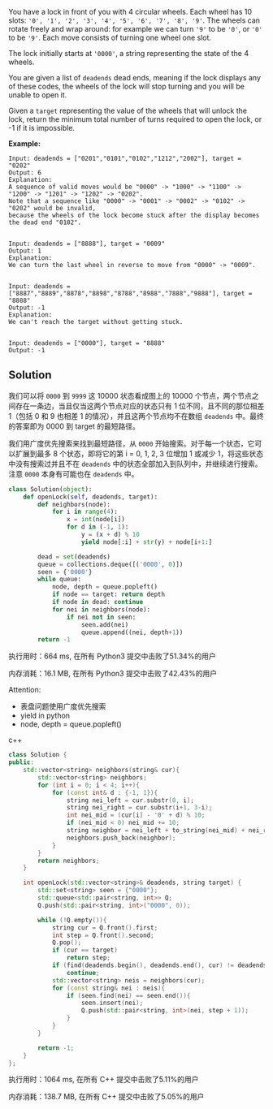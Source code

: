 You have a lock in front of you with 4 circular wheels. Each wheel has 10 slots: ```'0', '1', '2', '3', '4', '5', '6', '7', '8', '9'```. The wheels can rotate freely and wrap around: for example we can turn ```'9'``` to be ```'0'```, or ```'0'``` to be ```'9'```. Each move consists of turning one wheel one slot.

The lock initially starts at ```'0000'```, a string representing the state of the 4 wheels.

You are given a list of ```deadends``` dead ends, meaning if the lock displays any of these codes, the wheels of the lock will stop turning and you will be unable to open it.

Given a ```target``` representing the value of the wheels that will unlock the lock, return the minimum total number of turns required to open the lock, or -1 if it is impossible.

**Example:**
```
Input: deadends = ["0201","0101","0102","1212","2002"], target = "0202"
Output: 6
Explanation:
A sequence of valid moves would be "0000" -> "1000" -> "1100" -> "1200" -> "1201" -> "1202" -> "0202".
Note that a sequence like "0000" -> "0001" -> "0002" -> "0102" -> "0202" would be invalid,
because the wheels of the lock become stuck after the display becomes the dead end "0102".


Input: deadends = ["8888"], target = "0009"
Output: 1
Explanation:
We can turn the last wheel in reverse to move from "0000" -> "0009".


Input: deadends = ["8887","8889","8878","8898","8788","8988","7888","9888"], target = "8888"
Output: -1
Explanation:
We can't reach the target without getting stuck.


Input: deadends = ["0000"], target = "8888"
Output: -1
```

## Solution
我们可以将 ```0000``` 到 ```9999``` 这 10000 状态看成图上的 10000 个节点，两个节点之间存在一条边，当且仅当这两个节点对应的状态只有 1 位不同，且不同的那位相差 1（包括 0 和 9 也相差 1 的情况），并且这两个节点均不在数组 ```deadends``` 中。最终的答案即为 0000 到 target 的最短路径。

我们用广度优先搜索来找到最短路径，从 ```0000``` 开始搜索。对于每一个状态，它可以扩展到最多 8 个状态，即将它的第 i = 0, 1, 2, 3 位增加 1 或减少 1，将这些状态中没有搜索过并且不在 ```deadends``` 中的状态全部加入到队列中，并继续进行搜索。注意 ```0000``` 本身有可能也在 ```deadends``` 中。

```python
class Solution(object):
    def openLock(self, deadends, target):
        def neighbors(node):
            for i in range(4):
                x = int(node[i])
                for d in (-1, 1):
                    y = (x + d) % 10
                    yield node[:i] + str(y) + node[i+1:]

        dead = set(deadends)
        queue = collections.deque([('0000', 0)])
        seen = {'0000'}
        while queue:
            node, depth = queue.popleft()
            if node == target: return depth
            if node in dead: continue
            for nei in neighbors(node):
                if nei not in seen:
                    seen.add(nei)
                    queue.append((nei, depth+1))
        return -1
```

执行用时：664 ms, 在所有 Python3 提交中击败了51.34%的用户

内存消耗：16.1 MB, 在所有 Python3 提交中击败了42.43%的用户

Attention:  
- 表盘问题使用广度优先搜索
- yield in python
- node, depth = queue.popleft()

c++
```c++
class Solution {
public:
    std::vector<string> neighbors(string& cur){
        std::vector<string> neighbors;
        for (int i = 0; i < 4; i++){
            for (const int& d : {-1, 1}){
                string nei_left = cur.substr(0, i);
                string nei_right = cur.substr(i+1, 3-i);
                int nei_mid = (cur[i] - '0' + d) % 10;
                if (nei_mid < 0) nei_mid += 10;
                string neighbor = nei_left + to_string(nei_mid) + nei_right;
                neighbors.push_back(neighbor);
            }
        }
        return neighbors;
    }

    int openLock(std::vector<string>& deadends, string target) {
        std::set<string> seen = {"0000"};
        std::queue<std::pair<string, int>> Q;
        Q.push(std::pair<string, int>("0000", 0));

        while (!Q.empty()){
            string cur = Q.front().first;
            int step = Q.front().second;
            Q.pop();
            if (cur == target) 
                return step;
            if (find(deadends.begin(), deadends.end(), cur) != deadends.end()) 
                continue;
            std::vector<string> neis = neighbors(cur);
            for (const string& nei : neis){
                if (seen.find(nei) == seen.end()){
                    seen.insert(nei);
                    Q.push(std::pair<string, int>(nei, step + 1));
                }
            }
        }

        return -1;
    }
};
```

执行用时：1064 ms, 在所有 C++ 提交中击败了5.11%的用户

内存消耗：138.7 MB, 在所有 C++ 提交中击败了5.05%的用户
